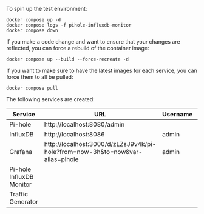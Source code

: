 To spin up the test environment:

```shell
docker compose up -d
docker compose logs -f pihole-influxdb-monitor
docker compose down
```

If you make a code change and want to ensure that your changes are reflected, you can force a rebuild of the container image:

```shell
docker compose up --build --force-recreate -d
```

If you want to make sure to have the latest images for each service, you can force them to all be pulled:

```
docker compose pull
```

The following services are created:

| Service  | URL | Username | Password | API Token |
| -------- | --- | -------- | -------- | --------- |
| Pi-hole  | http://localhost:8080/admin | | `password123` | |
| InfluxDB | http://localhost:8086 | admin | `password123` | `admintoken123` |
| Grafana  | http://localhost:3000/d/zLZsJ9v4k/pi-hole?from=now-3h&to=now&var-alias=pihole | admin | `password123` | |
| Pi-hole InfluxDB Monitor | | | | |
| Traffic Generator | | | | |